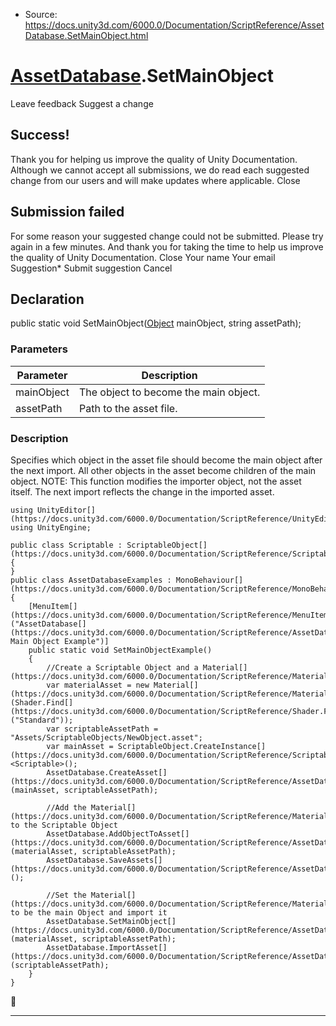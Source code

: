 * Source: https://docs.unity3d.com/6000.0/Documentation/ScriptReference/AssetDatabase.SetMainObject.html

#  [AssetDatabase](https://docs.unity3d.com/6000.0/Documentation/ScriptReference/AssetDatabase.html).SetMainObject
Leave feedback
Suggest a change
## Success!
Thank you for helping us improve the quality of Unity Documentation. Although we cannot accept all submissions, we do read each suggested change from our users and will make updates where applicable.
Close
## Submission failed
For some reason your suggested change could not be submitted. Please <a>try again</a> in a few minutes. And thank you for taking the time to help us improve the quality of Unity Documentation.
Close
Your name Your email Suggestion* Submit suggestion
Cancel
## Declaration
public static void SetMainObject([Object](https://docs.unity3d.com/6000.0/Documentation/ScriptReference/Object.html) mainObject, string assetPath); 
### Parameters
Parameter | Description  
---|---  
mainObject | The object to become the main object.  
assetPath | Path to the asset file.  
### Description
Specifies which object in the asset file should become the main object after the next import.
All other objects in the asset become children of the main object. NOTE: This function modifies the importer object, not the asset itself. The next import reflects the change in the imported asset.
```
using UnityEditor[](https://docs.unity3d.com/6000.0/Documentation/ScriptReference/UnityEditor.html);
using UnityEngine;  
  
public class Scriptable : ScriptableObject[](https://docs.unity3d.com/6000.0/Documentation/ScriptReference/ScriptableObject.html)
{
}
public class AssetDatabaseExamples : MonoBehaviour[](https://docs.unity3d.com/6000.0/Documentation/ScriptReference/MonoBehaviour.html)
{
    [MenuItem[](https://docs.unity3d.com/6000.0/Documentation/ScriptReference/MenuItem.html)("AssetDatabase[](https://docs.unity3d.com/6000.0/Documentation/ScriptReference/AssetDatabase.html)/Set Main Object Example")]
    public static void SetMainObjectExample()
    {
        //Create a Scriptable Object and a Material[](https://docs.unity3d.com/6000.0/Documentation/ScriptReference/Material.html)
        var materialAsset = new Material[](https://docs.unity3d.com/6000.0/Documentation/ScriptReference/Material.html)(Shader.Find[](https://docs.unity3d.com/6000.0/Documentation/ScriptReference/Shader.Find.html)("Standard"));
        var scriptableAssetPath = "Assets/ScriptableObjects/NewObject.asset";
        var mainAsset = ScriptableObject.CreateInstance[](https://docs.unity3d.com/6000.0/Documentation/ScriptReference/ScriptableObject.CreateInstance.html)<Scriptable>();
        AssetDatabase.CreateAsset[](https://docs.unity3d.com/6000.0/Documentation/ScriptReference/AssetDatabase.CreateAsset.html)(mainAsset, scriptableAssetPath);  
  
        //Add the Material[](https://docs.unity3d.com/6000.0/Documentation/ScriptReference/Material.html) to the Scriptable Object
        AssetDatabase.AddObjectToAsset[](https://docs.unity3d.com/6000.0/Documentation/ScriptReference/AssetDatabase.AddObjectToAsset.html)(materialAsset, scriptableAssetPath);
        AssetDatabase.SaveAssets[](https://docs.unity3d.com/6000.0/Documentation/ScriptReference/AssetDatabase.SaveAssets.html)();  
  
        //Set the Material[](https://docs.unity3d.com/6000.0/Documentation/ScriptReference/Material.html) to be the main Object and import it
        AssetDatabase.SetMainObject[](https://docs.unity3d.com/6000.0/Documentation/ScriptReference/AssetDatabase.SetMainObject.html)(materialAsset, scriptableAssetPath);
        AssetDatabase.ImportAsset[](https://docs.unity3d.com/6000.0/Documentation/ScriptReference/AssetDatabase.ImportAsset.html)(scriptableAssetPath);
    }
}
```

* * *
